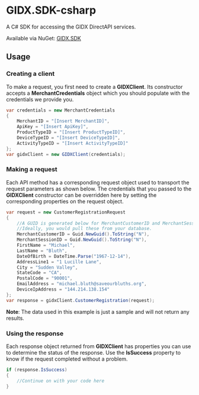 # GIDX.SDK-csharp
A C# SDK for accessing the GIDX DirectAPI services.

Available via NuGet: [GIDX.SDK](https://www.nuget.org/packages/GIDX.SDK)

## Usage

### Creating a client
To make a request, you first need to create a **GIDXClient**.  Its constructor accepts a **MerchantCredentials** object which you should populate with the credentials we provide you.
```csharp
var credentials = new MerchantCredentials
{
    MerchantID = "[Insert MerchantID]",
    ApiKey = "[Insert ApiKey]",
    ProductTypeID = "[Insert ProductTypeID]",
    DeviceTypeID = "[Insert DeviceTypeID]",
    ActivityTypeID = "[Insert ActivityTypeID]"
};
var gidxClient = new GIDXClient(credentials);
```

### Making a request
Each API method has a corresponding request object used to transport the request parameters as shown below.  The credentials that you passed to the **GIDXClient** constructor can be overridden here by setting the corresponding properties on the request object.
```csharp
var request = new CustomerRegistrationRequest
{
    //A GUID is generated below for MerchantCustomerID and MerchantSessionID for testing purposes only.
    //Ideally, you would pull these from your database.
    MerchantCustomerID = Guid.NewGuid().ToString("N"),
    MerchantSessionID = Guid.NewGuid().ToString("N"),
    FirstName = "Michael",
    LastName = "Bluth",
    DateOfBirth = DateTime.Parse("1967-12-14"),
    AddressLine1 = "1 Lucille Lane",
    City = "Sudden Valley",
    StateCode = "CA",
    PostalCode = "90001",
    EmailAddress = "michael.bluth@saveourbluths.org",
    DeviceIpAddress = "144.214.138.154"
};
var response = gidxClient.CustomerRegistration(request);
```
**Note**: The data used in this example is just a sample and will not return any results. 

### Using the response
Each response object returned from **GIDXClient** has properties you can use to determine the status of the response.  Use the **IsSuccess** property to know if the request completed without a problem.
```csharp
if (response.IsSuccess)
{
    //Continue on with your code here
}
```
